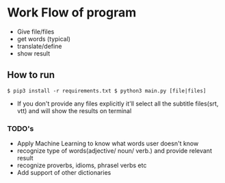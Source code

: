 # Work Flow of program

* Give file/files
* get words (typical)
* translate/define
* show result

## How to run


`
$ pip3 install -r requirements.txt
$ python3 main.py [file|files]
` 


- If you don't provide any files explicitly it'll select all the subtitle files(srt, vtt) and will show the results on terminal 


### TODO's

- Apply Machine Learning to know what words user doesn't know
- recognize type of words(adjective/ noun/ verb.) and provide relevant result
- recognize proverbs, idioms, phrasel verbs etc
- Add support of other dictionaries 